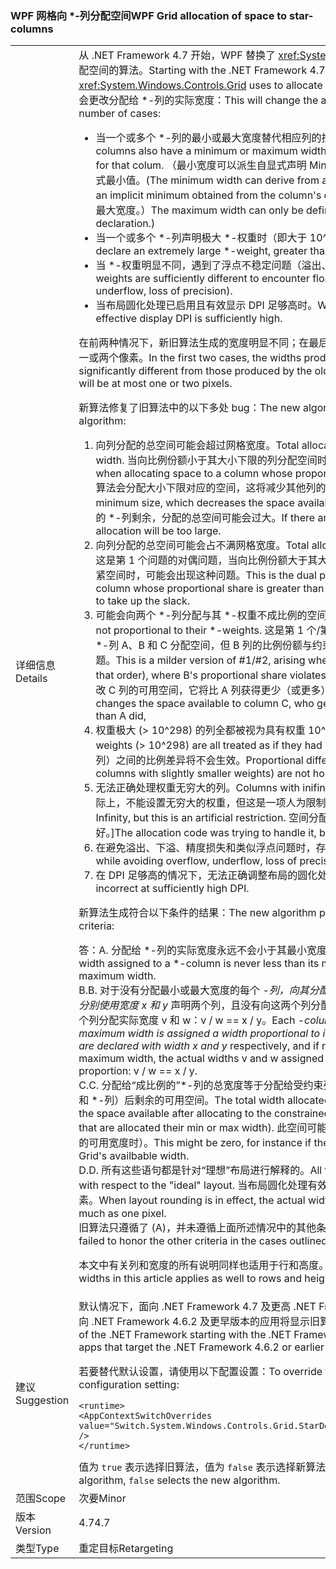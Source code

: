 ### <a name="wpf-grid-allocation-of-space-to-star-columns"></a><span data-ttu-id="8bfa6-101">WPF 网格向 \*-列分配空间</span><span class="sxs-lookup"><span data-stu-id="8bfa6-101">WPF Grid allocation of space to star-columns</span></span>

|   |   |
|---|---|
|<span data-ttu-id="8bfa6-102">详细信息</span><span class="sxs-lookup"><span data-stu-id="8bfa6-102">Details</span></span>|<span data-ttu-id="8bfa6-103">从 .NET Framework 4.7 开始，WPF 替换了 <xref:System.Windows.Controls.Grid> 用于向 \*-列分配空间的算法。</span><span class="sxs-lookup"><span data-stu-id="8bfa6-103">Starting with the .NET Framework 4.7, WPF replaces the algorithm that <xref:System.Windows.Controls.Grid> uses to allocate space to \*-columns.</span></span> <span data-ttu-id="8bfa6-104">这在以下许多情况下会更改分配给 \*-列的实际宽度：</span><span class="sxs-lookup"><span data-stu-id="8bfa6-104">This will change the actual width assigned to \*-columns in a number of cases:</span></span><ul><li><span data-ttu-id="8bfa6-105">当一个或多个 \*-列的最小或最大宽度替代相应列的按比例分配空间时。</span><span class="sxs-lookup"><span data-stu-id="8bfa6-105">When one or more \*-columns also have a minimum or maximum width that overrides the proportional allocation for that colum.</span></span> <span data-ttu-id="8bfa6-106">（最小宽度可以派生自显式声明 MinWidth，也可以派生自从列内容中获取的隐式最小值。</span><span class="sxs-lookup"><span data-stu-id="8bfa6-106">(The minimum width can derive from an explicit MinWidth declaration, or from an implicit minimum obtained from the column's content.</span></span> <span data-ttu-id="8bfa6-107">只能通过 MaxWidth 声明显式定义最大宽度。）</span><span class="sxs-lookup"><span data-stu-id="8bfa6-107">The maximum width can only be defined explicitly, from a MaxWidth declaration.)</span></span></li><li><span data-ttu-id="8bfa6-108">当一个或多个 \*-列声明极大 \*-权重时（即大于 10^298）。</span><span class="sxs-lookup"><span data-stu-id="8bfa6-108">When one or more \*-columns declare an extremely large \*-weight, greater than 10^298.</span></span></li><li><span data-ttu-id="8bfa6-109">当 \*-权重明显不同，遇到了浮点不稳定问题（溢出、下溢、精度损失）时。</span><span class="sxs-lookup"><span data-stu-id="8bfa6-109">When the \*-weights are sufficiently different to encounter floating-point instability (overflow, underflow, loss of precision).</span></span></li><li><span data-ttu-id="8bfa6-110">当布局圆化处理已启用且有效显示 DPI 足够高时。</span><span class="sxs-lookup"><span data-stu-id="8bfa6-110">When layout rounding is enabled, and the effective display DPI is sufficiently high.</span></span></li></ul><span data-ttu-id="8bfa6-111">在前两种情况下，新旧算法生成的宽度明显不同；在最后一种情况下，新旧算法生成的宽度最多相差一或两个像素。</span><span class="sxs-lookup"><span data-stu-id="8bfa6-111">In the first two cases, the widths produced by the new algorithm can be significantly different from those produced by the old algorithm; in the last case, the difference will be at most one or two pixels.</span></span><p/><span data-ttu-id="8bfa6-112">新算法修复了旧算法中的以下多处 bug：</span><span class="sxs-lookup"><span data-stu-id="8bfa6-112">The new algorithm fixes several bugs present in the old algorithm:</span></span><ol><li><span data-ttu-id="8bfa6-113">向列分配的总空间可能会超过网格宽度。</span><span class="sxs-lookup"><span data-stu-id="8bfa6-113">Total allocation to columns can exceed the Grid's width.</span></span> <span data-ttu-id="8bfa6-114">当向比例份额小于其大小下限的列分配空间时，可能会出现这种问题。</span><span class="sxs-lookup"><span data-stu-id="8bfa6-114">This can occur when allocating space to a column whose proportional share is less than its minimum size.</span></span> <span data-ttu-id="8bfa6-115">算法会分配大小下限对应的空间，这将减少其他列的可用空间。</span><span class="sxs-lookup"><span data-stu-id="8bfa6-115">The algorithm allocates the minimum size, which decreases the space available to other columns.</span></span> <span data-ttu-id="8bfa6-116">如果没有可分配空间的 \*-列剩余，分配的总空间可能会过大。</span><span class="sxs-lookup"><span data-stu-id="8bfa6-116">If there are no \*-columns left to allocate, the total allocation will be too large.</span></span></li><li><span data-ttu-id="8bfa6-117">向列分配的总空间可能会占不满网格宽度。</span><span class="sxs-lookup"><span data-stu-id="8bfa6-117">Total allocation can fall short of the Grid's width.</span></span> <span data-ttu-id="8bfa6-118">这是第 1 个问题的对偶问题，当向比例份额大于其大小上限的列分配空间，没有剩余的 \*-列来收紧空间时，可能会出现这种问题。</span><span class="sxs-lookup"><span data-stu-id="8bfa6-118">This is the dual problem to #1, arising when allocating to a column whose proportional share is greater than its maximum size, with no \*-columns left to take up the slack.</span></span></li><li><span data-ttu-id="8bfa6-119">可能会向两个 \*-列分配与其 \*-权重不成比例的空间。</span><span class="sxs-lookup"><span data-stu-id="8bfa6-119">Two \*-columns can receive allocations not proportional to their \*-weights.</span></span> <span data-ttu-id="8bfa6-120">这是第 1 个/第 2 个问题造成的较为温和的影响，当依序向 \*-列 A、B 和 C 分配空间，但 B 列的比例份额与约束下限（或上限）冲突时，可能会出现这种问题。</span><span class="sxs-lookup"><span data-stu-id="8bfa6-120">This is a milder version of #1/#2, arising when allocating to \*-columns A, B, and C (in that order), where B's proportional share violates its min (or max) constraint.</span></span> <span data-ttu-id="8bfa6-121">同样，这会更改 C 列的可用空间，它将比 A 列获得更少（或更多）的按比例分配空间。</span><span class="sxs-lookup"><span data-stu-id="8bfa6-121">As above, this changes the space available to column C, who gets less (or more) proportional allocation than A did,</span></span></li><li><span data-ttu-id="8bfa6-122">权重极大 (&gt; 10^298) 的列全都被视为具有权重 10^298。</span><span class="sxs-lookup"><span data-stu-id="8bfa6-122">Columns with extremely large weights (&gt; 10^298) are all treated as if they had weight 10^298.</span></span> <span data-ttu-id="8bfa6-123">这些列（以及权重略小的列）之间的比例差异将不会生效。</span><span class="sxs-lookup"><span data-stu-id="8bfa6-123">Proportional differences between them (and between columns with slightly smaller weights) are not honored.</span></span></li><li><span data-ttu-id="8bfa6-124">无法正确处理权重无穷大的列。</span><span class="sxs-lookup"><span data-stu-id="8bfa6-124">Columns with inifinte weights are not handled correctly.</span></span> <span data-ttu-id="8bfa6-125">[实际上，不能设置无穷大的权重，但这是一项人为限制。</span><span class="sxs-lookup"><span data-stu-id="8bfa6-125">[Actually you can't set a weight to Infinity, but this is an artificial restriction.</span></span> <span data-ttu-id="8bfa6-126">空间分配代码是在努力处理这样的列，但处理得并不好。]</span><span class="sxs-lookup"><span data-stu-id="8bfa6-126">The allocation code was trying to handle it, but doing a bad job.]</span></span></li><li><span data-ttu-id="8bfa6-127">在避免溢出、下溢、精度损失和类似浮点问题时，存在一些小问题。</span><span class="sxs-lookup"><span data-stu-id="8bfa6-127">Several minor problems while avoiding overflow, underflow, loss of precision and similar floating-point issues.</span></span></li><li><span data-ttu-id="8bfa6-128">在 DPI 足够高的情况下，无法正确调整布局的圆化处理。</span><span class="sxs-lookup"><span data-stu-id="8bfa6-128">Adjustments for layout rounding are incorrect at sufficiently high DPI.</span></span></li></ol><span data-ttu-id="8bfa6-129">新算法生成符合以下条件的结果：</span><span class="sxs-lookup"><span data-stu-id="8bfa6-129">The new algorithm produces results that meet the following criteria:</span></span><p/><span data-ttu-id="8bfa6-130">答：</span><span class="sxs-lookup"><span data-stu-id="8bfa6-130">A.</span></span> <span data-ttu-id="8bfa6-131">分配给 \*-列的实际宽度永远不会小于其最小宽度，也不会大于其最大宽度。</span><span class="sxs-lookup"><span data-stu-id="8bfa6-131">The actual width assigned to a \*-column is never less than its minimum width nor greater than its maximum width.</span></span><br/><span data-ttu-id="8bfa6-132">B.</span><span class="sxs-lookup"><span data-stu-id="8bfa6-132">B.</span></span> <span data-ttu-id="8bfa6-133">对于没有分配最小或最大宽度的每个 <em>-列，向其分配与其 <em>-权重成比例的宽度。确切地讲，如果分别使用宽度 x</em> 和 y</em> 声明两个列，且没有向这两个列分配最小或最大宽度，那么将按同一比例向这两个列分配实际宽度 v 和 w：v / w == x / y。</span><span class="sxs-lookup"><span data-stu-id="8bfa6-133">Each <em>-column that is not assigned its minimum or maximum width is assigned a width proportional to its <em>-weight. To be precise, if two columns are declared with width x</em> and y</em> respectively, and if neither column receives its minimum or maximum width, the actual widths v and w assigned to the columns are in the same proportion: v / w == x / y.</span></span><br/><span data-ttu-id="8bfa6-134">C.</span><span class="sxs-lookup"><span data-stu-id="8bfa6-134">C.</span></span> <span data-ttu-id="8bfa6-135">分配给“成比例的”\*-列的总宽度等于分配给受约束列（向其分配了最小或最大宽度的固定、自动和 \*-列）后剩余的可用空间。</span><span class="sxs-lookup"><span data-stu-id="8bfa6-135">The total width allocated to &quot;proportional&quot; \*-columns is equal to the space available after allocating to the constrained columns (fixed, auto, and \*-columns that are allocated their min or max width).</span></span> <span data-ttu-id="8bfa6-136">此空间可能为零（例如，当最小宽度的总和超过了网格的可用宽度时）。</span><span class="sxs-lookup"><span data-stu-id="8bfa6-136">This might be zero, for instance if the sum of the minimum widths exceeds the Grid's availbable width.</span></span><br/><span data-ttu-id="8bfa6-137">D.</span><span class="sxs-lookup"><span data-stu-id="8bfa6-137">D.</span></span> <span data-ttu-id="8bfa6-138">所有这些语句都是针对“理想”布局进行解释的。</span><span class="sxs-lookup"><span data-stu-id="8bfa6-138">All these statements are to be interpreted with respect to the &quot;ideal&quot; layout.</span></span> <span data-ttu-id="8bfa6-139">当布局圆化处理有效时，实际宽度与理想宽度可能会相差一个像素。</span><span class="sxs-lookup"><span data-stu-id="8bfa6-139">When layout rounding is in effect, the actual widths can differ from the ideal widths by as much as one pixel.</span></span><br/><span data-ttu-id="8bfa6-140">旧算法只遵循了 (A)，并未遵循上面所述情况中的其他条件。</span><span class="sxs-lookup"><span data-stu-id="8bfa6-140">The old algorithm honored (A) but failed to honor the other criteria in the cases outlined above.</span></span><p/><span data-ttu-id="8bfa6-141">本文中有关列和宽度的所有说明同样也适用于行和高度。</span><span class="sxs-lookup"><span data-stu-id="8bfa6-141">Everything said about columns and widths in this article applies as well to rows and heights.</span></span>|
|<span data-ttu-id="8bfa6-142">建议</span><span class="sxs-lookup"><span data-stu-id="8bfa6-142">Suggestion</span></span>|<span data-ttu-id="8bfa6-143">默认情况下，面向 .NET Framework 4.7 及更高 .NET Framework 版本的应用将显示新算法，而面向 .NET Framework 4.6.2 及更早版本的应用将显示旧算法。</span><span class="sxs-lookup"><span data-stu-id="8bfa6-143">By default, apps that target versions of the .NET Framework starting with the .NET Framework 4.7 will see the new algorithm, while apps that target the .NET Framework 4.6.2 or earlier versions will see the old algorithm.</span></span><p/><span data-ttu-id="8bfa6-144">若要替代默认设置，请使用以下配置设置：</span><span class="sxs-lookup"><span data-stu-id="8bfa6-144">To override the default, use the following configuration setting:</span></span><pre><code class="lang-xml">&lt;runtime&gt;&#13;&#10;&lt;AppContextSwitchOverrides value=&quot;Switch.System.Windows.Controls.Grid.StarDefinitionsCanExceedAvailableSpace=true&quot; /&gt;&#13;&#10;&lt;/runtime&gt;&#13;&#10;</code></pre><span data-ttu-id="8bfa6-145">值为 <code>true</code> 表示选择旧算法，值为 <code>false</code> 表示选择新算法。</span><span class="sxs-lookup"><span data-stu-id="8bfa6-145">The value <code>true</code> selects the old algorithm, <code>false</code> selects the new algorithm.</span></span>|
|<span data-ttu-id="8bfa6-146">范围</span><span class="sxs-lookup"><span data-stu-id="8bfa6-146">Scope</span></span>|<span data-ttu-id="8bfa6-147">次要</span><span class="sxs-lookup"><span data-stu-id="8bfa6-147">Minor</span></span>|
|<span data-ttu-id="8bfa6-148">版本</span><span class="sxs-lookup"><span data-stu-id="8bfa6-148">Version</span></span>|<span data-ttu-id="8bfa6-149">4.7</span><span class="sxs-lookup"><span data-stu-id="8bfa6-149">4.7</span></span>|
|<span data-ttu-id="8bfa6-150">类型</span><span class="sxs-lookup"><span data-stu-id="8bfa6-150">Type</span></span>|<span data-ttu-id="8bfa6-151">重定目标</span><span class="sxs-lookup"><span data-stu-id="8bfa6-151">Retargeting</span></span>|


